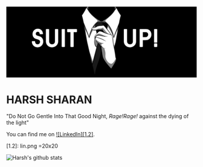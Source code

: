 ![Me](suitUp.jpeg)

# HARSH SHARAN
 "Do Not Go Gentle Into That Good Night, _Rage!Rage!_ against the dying of the light"

<!-- You can find me on LinkedIn: https://www.linkedin.com/in/harsh-sharan -->

<!-- Actual text -->

You can find me on [![LinkedIn][1.2]][1].

<!-- Icons -->

[1.2]: lin.png =20x20

<!-- Links to your social media accounts -->

[1]: https://www.linkedin.com/in/heinz-martin/

![Harsh's github stats](https://github-readme-stats.vercel.app/api?username=sharan8844&show_icons=true&theme=gruvbox)
